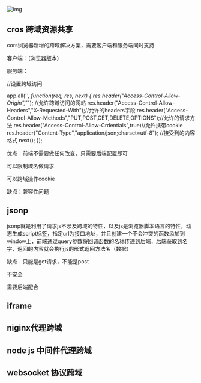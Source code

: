 ![img](https://upload-images.jianshu.io/upload_images/7162582-43b00d1bec340073.png?imageMogr2/auto-orient/strip%7CimageView2/2/w/1000/format/webp)

## cros 跨域资源共享

cors浏览器新增的跨域解决方案，需要客户端和服务端同时支持

客户端：（浏览器版本）

服务端：

//设置跨域访问

app.all('*', function(req, res, next) {     res.header("Access-Control-Allow-Origin","*"); //允许跨域访问的网站     res.header("Access-Control-Allow-Headers","X-Requested-With");//允许的headers字段         res.header("Access-Control-Allow-Methods","PUT,POST,GET,DELETE,OPTIONS");//允许的请求方法       res.header("Access-Control-Allow-Crdentials",true)//允许携带cookie       res.header("Content-Type","application/json;charset=utf-8");  //接受到的内容格式     next();  });

优点：前端不需要做任何改变，只需要后端配置即可

 可以限制域名做请求

 可以跨域操作cookie

缺点：兼容性问题

## jsonp

jsonp就是利用了请求js不涉及跨域的特性，以及js是浏览器脚本语言的特性，动态生成script标签，指定url为接口地址，并且创建一个不会冲突的函数添加到window上，前端通过query参数将回调函数的名称传递到后端，后端获取到名字，返回的内容就会执行js的形式返回方法名（数据）

缺点：只能是get请求，不能是post

不安全

需要后端配合

## iframe

## niginx代理跨域

## node js 中间件代理跨域

## websocket 协议跨域

